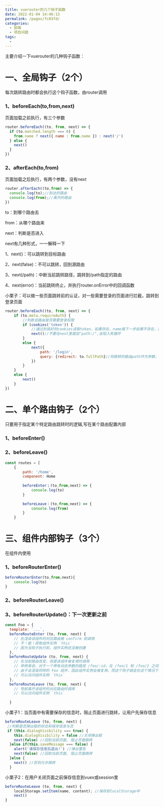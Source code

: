 ```yaml
---
title: vuerouter的几个钩子函数
date: 2022-01-04 14:46:13
permalink: /pages/fc03fd/
categories:
  - 前端
  - 项目问题
tags:
  - 
---
```


主要介绍一下vuerouter的几种钩子函数：

#  一、全局钩子（2个）

每次跳转路由时都会执行这个钩子函数，由router调用

###  1、beforeEach(to,from,next)
页面加载之前执行，有三个参数

```js
router.beforeEach((to, from, next) => {
  if (to.matched.length === 0) {
    from.name ? next({ name : from.name }) : next('/')
  } else {
    next()
  }
})
```
### 2、afterEach(to,from)
页面加载之后执行，有两个参数，没有next

```js
router.afterEach((to,from) => {
  console.log(to);//到达的路由
  console.log(from);//离开的路由
})
```
to：到哪个路由去

from：从哪个路由来

next：判断是否进入

  next有几种形式，一一解释一下

   1、next()：可以跳转到目标路由

   2、next(false)：不可以跳转，回到源路由

   3、next(/path)：中断当前跳转路径，跳转到/path指定的路由

   4、next(error)：当前跳转终止，并执行router.onError中的回调函数

小栗子：可以做一些页面跳转前的认证，对一些需要登录的页面进行拦截，跳转到登录页面

```js
router.beforeEach((to, from, next) => {
    if (to.meta.requireAuth) {
        //判断该路由是否需要登录权限
        if (cookies('token')) {
            //通过封装好的cookies读取token，如果存在，name接下一步如果不存在，那跳转回登录页
            next()//不要在next里面加"path:/",会陷入死循环
        }
        else {
            next({
                path: '/login',
                query: {redirect: to.fullPath}//将跳转的路由path作为参数，登录成功后跳转到该路由
            })
        }
    }
    else {
        next()
    }
})
```
# 二、单个路由钩子（2个）
只要用于指定某个特定路由跳转时的逻辑,写在某个路由配置内部

### 1、beforeEnter()

### 2、beforeLeave()

```js
const routes = [
    {
        path: '/home',
        component: Home
        
        beforeEnter；(to,from,next) => {
            console.log(to)
        }
 
        beforeLeave：(to,from,next) => {
            console.log(from)
        }
    }
```

# 三、组件内部钩子（3个）

在组件内使用

### 1、beforeRouterEnter()

```js
beforeRouterEnter(to,from,next){
    console.log(to)
}
```
### 2、beforeRouterLeave()

### 3、beforeRouterUpdate()：下一次更新之前

```js
const Foo = {
  template: `...`,
  beforeRouteEnter (to, from, next) {
    // 在渲染该组件的对应路由被 confirm 前调用
    // 不！能！获取组件实例 `this`
    // 因为当钩子执行前，组件实例还没被创建
  },
  beforeRouteUpdate (to, from, next) {
    // 在当前路由改变，但是该组件被复用时调用
    // 举例来说，对于一个带有动态参数的路径 /foo/:id，在 /foo/1 和 /foo/2 之间跳转的时候，
    // 由于会渲染同样的 Foo 组件，因此组件实例会被复用。而这个钩子就会在这个情况下被调用。
    // 可以访问组件实例 `this`
  },
  beforeRouteLeave (to, from, next) {
    // 导航离开该组件的对应路由时调用
    // 可以访问组件实例 `this`
 
  }
```
小栗子1：当页面中有需要保存的信息时，阻止页面进行跳转，让用户先保存信息
```js
beforeRouteLeave (to, from, next) {
 //判断是否弹出框的状态和保存信息与否
 if (this.dialogVisibility === true) {
    this.dialogVisibility = false //关闭弹出框
    next(false) //回到当前页面, 阻止页面跳转
  }else if(this.saveMessage === false) {
    alert('请保存信息后退出!') //弹出警告
    next(false) //回到当前页面, 阻止页面跳转
  }else {
    next() //否则允许跳转
  }
```
小栗子2：在用户关闭页面之前保存信息到vuex或session里

```js
beforeRouteLeave (to, from, next) {
    localStorage.setItem(name, content); //保存到localStorage中
    next()
}
```


